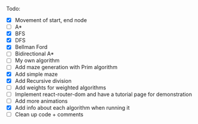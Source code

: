 Todo:

- [x] Movement of start, end node
- [ ] A\*
- [x] BFS
- [x] DFS
- [x] Bellman Ford
- [ ] Bidirectional A\*
- [ ] My own algorithm
- [ ] Add maze generation with Prim algorithm
- [x] Add simple maze
- [x] Add Recursive division
- [ ] Add weights for weighted algorithms
- [ ] Implement react-router-dom and have a tutorial page for demonstration
- [ ] Add more animations
- [x] Add info about each algorithm when running it
- [ ] Clean up code + comments
